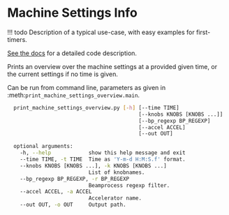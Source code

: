 # Machine Settings Info

!!! todo
    Description of a typical use-case, with easy examples for first-timers.

[See the docs][documentation] for a detailed code description.


Prints an overview over the machine settings at a provided given time, or the current settings if
no time is given.

Can be run from command line, parameters as given in :meth:`print_machine_settings_overview.main`.

```bash
  print_machine_settings_overview.py [-h] [--time TIME]
                                          [--knobs KNOBS [KNOBS ...]]
                                          [--bp_regexp BP_REGEXP]
                                          [--accel ACCEL]
                                          [--out OUT]

  optional arguments:
    -h, --help            show this help message and exit
    --time TIME, -t TIME  Time as 'Y-m-d H:M:S.f' format.
    --knobs KNOBS [KNOBS ...], -k KNOBS [KNOBS ...]
                          List of knobnames.
    --bp_regexp BP_REGEXP, -r BP_REGEXP
                          Beamprocess regexp filter.
    --accel ACCEL, -a ACCEL
                          Accelerator name.
    --out OUT, -o OUT     Output path.
```


[documentation]: https://pylhc.github.io/PyLHC/entrypoints/machine_settings_info.html 
